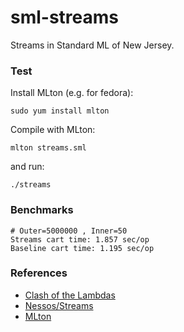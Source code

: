 sml-streams
===========

Streams in Standard ML of New Jersey.

### Test

Install MLton (e.g. for fedora):
```shell
sudo yum install mlton
```
Compile with MLton:
```shell
mlton streams.sml
```
and run:
```shell
./streams
```
### Benchmarks
```shell
# Outer=5000000 , Inner=50
Streams cart time: 1.857 sec/op
Baseline cart time: 1.195 sec/op
```

### References

* [Clash of the Lambdas](http://arxiv.org/abs/1406.6631)
* [Nessos/Streams](https://github.com/nessos/Streams)
* [MLton](http://mlton.org/)
